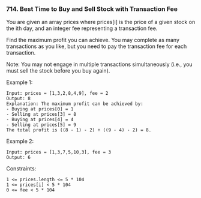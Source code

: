 ### 714. Best Time to Buy and Sell Stock with Transaction Fee

You are given an array prices where prices[i] is the price of a given stock on the ith day, and an integer fee representing a transaction fee.

Find the maximum profit you can achieve. You may complete as many transactions as you like, but you need to pay the transaction fee for each transaction.

Note: You may not engage in multiple transactions simultaneously (i.e., you must sell the stock before you buy again).


Example 1:

    Input: prices = [1,3,2,8,4,9], fee = 2
    Output: 8
    Explanation: The maximum profit can be achieved by:
    - Buying at prices[0] = 1
    - Selling at prices[3] = 8
    - Buying at prices[4] = 4
    - Selling at prices[5] = 9
    The total profit is ((8 - 1) - 2) + ((9 - 4) - 2) = 8.

Example 2:

    Input: prices = [1,3,7,5,10,3], fee = 3
    Output: 6



Constraints:

    1 <= prices.length <= 5 * 104
    1 <= prices[i] < 5 * 104
    0 <= fee < 5 * 104
